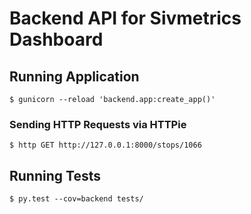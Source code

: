 # Backend API for Sivmetrics Dashboard

## Running Application

```console
$ gunicorn --reload 'backend.app:create_app()'
```

### Sending HTTP Requests via HTTPie

```console
$ http GET http://127.0.0.1:8000/stops/1066
```

## Running Tests

```console
$ py.test --cov=backend tests/
```

